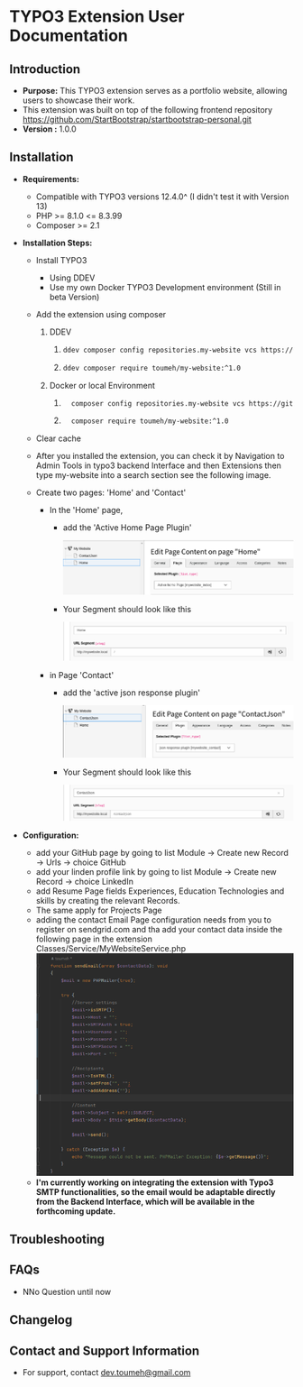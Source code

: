 # TYPO3 Extension User Documentation

## Introduction

- **Purpose:** This TYPO3 extension serves as a portfolio website, allowing users to showcase their work.
- This extension was built on top of the following frontend repository https://github.com/StartBootstrap/startbootstrap-personal.git
- **Version :** 1.0.0

## Installation

- **Requirements:**
  - Compatible with TYPO3 versions 12.4.0^ (I didn't test it with Version 13)
  - PHP >= 8.1.0 <= 8.3.99
  - Composer >= 2.1
- **Installation Steps:**
    - Install TYPO3
        - Using DDEV
        - Use my own Docker TYPO3 Development environment (Still in beta Version)

    - Add the extension using composer
       1. DDEV
            1. ```bash
               ddev composer config repositories.my-website vcs https://github.com/dev-Toumeh/typo3-Portfolio-extension
               ```
            2. ```bash
               ddev composer require toumeh/my-website:^1.0
               ```
       2. Docker or local Environment 
           1. ```bash
                composer config repositories.my-website vcs https://github.com/dev-Toumeh/typo3-Portfolio-extension
               ```
           2. ```bash
                composer require toumeh/my-website:^1.0
               ```
    - Clear cache 
    - After you installed the extension, you can check it by Navigation to Admin Tools in typo3 backend Interface and then Extensions then type my-website into a search section see the following image.
    - Create two pages: 'Home' and 'Contact'

       - In the 'Home' page, 
         - add the 'Active Home Page Plugin'
          
           ![Alt text](assets/home-plugin.png)
          
         - Your Segment should look like this
          
           ![Alt text](assets/home-segment.png) 
          
       - in Page 'Contact' 
         - add the 'active json response plugin' 
          
           ![Alt text](assets/json-plugin.png)
          
         - Your Segment should look like this
          
           ![Alt text](assets/json-segment.png)
          
- **Configuration:**
    - add your GitHub page by going to list Module -> Create new Record -> Urls -> choice GitHub
    - add your linden profile link by going to list Module -> Create new Record -> choice LinkedIn
    - add Resume Page fields Experiences, Education Technologies and skills by creating the relevant Records.
    - The same apply for Projects Page
    - adding the contact Email Page configuration needs from you to register on sendgrid.com and tha add your contact data inside the following page in the extension
      Classes/Service/MyWebsiteService.php
      ![Alt text](assets/email-config.png)
    - **I'm currently working on integrating the extension with Typo3 SMTP functionalities, so the email would be adaptable directly from the Backend Interface, which will be available in the forthcoming update.**

    
## Troubleshooting
## FAQs
- NNo Question until now

## Changelog

## Contact and Support Information

- For support, contact dev.toumeh@gmail.com
